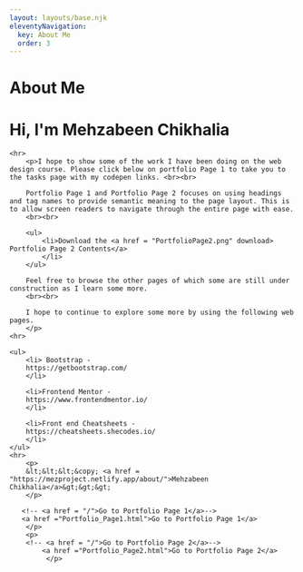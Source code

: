 ```yaml
---
layout: layouts/base.njk
eleventyNavigation:
  key: About Me
  order: 3
---
```

# About Me

<h1>Hi, I'm Mehzabeen Chikhalia</h1>

    <hr>
        <p>I hope to show some of the work I have been doing on the web design course. Please click below on portfolio Page 1 to take you to the tasks page with my codepen links. <br><br>

        Portfolio Page 1 and Portfolio Page 2 focuses on using headings and tag names to provide semantic meaning to the page layout. This is to allow screen readers to navigate through the entire page with ease. 
        <br><br>

        <ul>
            <li>Download the <a href = "PortfolioPage2.png" download> Portfolio Page 2 Contents</a>
            </li>
        </ul>

        Feel free to browse the other pages of which some are still under construction as I learn some more. 
        <br><br>

        I hope to continue to explore some more by using the following web pages. 
        </p>
    <hr>

    <ul>
        <li> Bootstrap -
        https://getbootstrap.com/
        </li>

        <li>Frontend Mentor -  
        https://www.frontendmentor.io/ 
        </li>

        <li>Front end Cheatsheets - 
        https://cheatsheets.shecodes.io/
        </li>
    </ul>
    <hr>
        <p>
        &lt;&lt;&lt;&copy; <a href = "https://mezproject.netlify.app/about/">Mehzabeen Chikhalia</a>&gt;&gt;&gt;
        </p>
        
       <!-- <a href = "/">Go to Portfolio Page 1</a>-->
       <a href ="Portfolio_Page1.html">Go to Portfolio Page 1</a>
        </p>  
        <p>
        <!-- <a href = "/">Go to Portfolio Page 2</a>-->
            <a href ="Portfolio_Page2.html">Go to Portfolio Page 2</a>
             </p>

